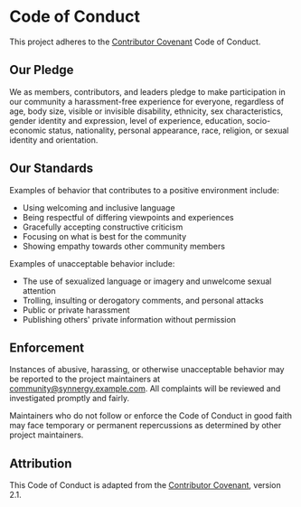 # Code of Conduct

This project adheres to the [Contributor Covenant](https://www.contributor-covenant.org) Code of Conduct.

## Our Pledge
We as members, contributors, and leaders pledge to make participation in our
community a harassment-free experience for everyone, regardless of age, body
size, visible or invisible disability, ethnicity, sex characteristics, gender
identity and expression, level of experience, education, socio-economic status,
nationality, personal appearance, race, religion, or sexual identity and
orientation.

## Our Standards
Examples of behavior that contributes to a positive environment include:
- Using welcoming and inclusive language
- Being respectful of differing viewpoints and experiences
- Gracefully accepting constructive criticism
- Focusing on what is best for the community
- Showing empathy towards other community members

Examples of unacceptable behavior include:
- The use of sexualized language or imagery and unwelcome sexual attention
- Trolling, insulting or derogatory comments, and personal attacks
- Public or private harassment
- Publishing others' private information without permission

## Enforcement
Instances of abusive, harassing, or otherwise unacceptable behavior may be
reported to the project maintainers at [community@synnergy.example.com](mailto:community@synnergy.example.com). All complaints
will be reviewed and investigated promptly and fairly.

Maintainers who do not follow or enforce the Code of Conduct in good faith may
face temporary or permanent repercussions as determined by other project
maintainers.

## Attribution
This Code of Conduct is adapted from the [Contributor Covenant](https://www.contributor-covenant.org/version/2/1/code_of_conduct.html),
version 2.1.
